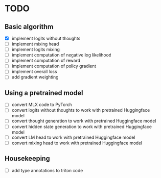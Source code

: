 # TODO

## Basic algorithm
- [x] implement logits without thoughts
- [ ] implement mixing head
- [ ] implement logits mixing
- [ ] implement computation of negative log likelihood
- [ ] implement computation of reward
- [ ] implement computation of policy gradient
- [ ] implement overall loss
- [ ] add gradient weighting

## Using a pretrained model
- [ ] convert MLX code to PyTorch
- [ ] convert logits without thoughts to work with pretrained Huggingface model
- [ ] convert thought generation to work with pretrained Huggingface model
- [ ] convert hidden state generation to work with pretrained Huggingface model
- [ ] convert LM head to work with pretrained Huggingface model
- [ ] convert mixing head to work with pretrained Huggingface model

## Housekeeping
- [ ] add type annotations to triton code
